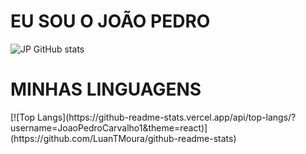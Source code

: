 <h1>EU SOU O JOÃO PEDRO</h1>

![JP GitHub stats](https://github-readme-stats.vercel.app/api?username=JoaoPedroCarvalho1&show_icons=true&theme=onedark)
<br>
<h1>MINHAS LINGUAGENS</h1>
[![Top Langs](https://github-readme-stats.vercel.app/api/top-langs/?username=JoaoPedroCarvalho1&theme=react)] (https://github.com/LuanTMoura/github-readme-stats)



